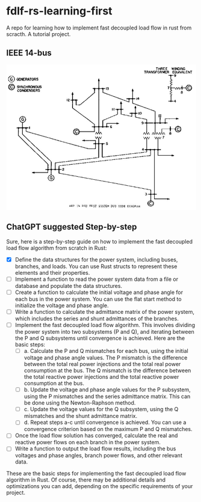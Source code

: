 # fdlf-rs-learning-first
A repo for learning how to implement fast decoupled load flow in rust from scracth. A tutorial project.


## IEEE 14-bus
![IEEE 14-bus system](data/14bus.jpg)

## ChatGPT suggested Step-by-step
Sure, here is a step-by-step guide on how to implement the fast decoupled load flow algorithm from scratch in Rust:

- [x] Define the data structures for the power system, including buses, branches, and loads. You can use Rust structs to represent these elements and their properties.
- [ ] Implement a function to read the power system data from a file or database and populate the data structures.
- [ ] Create a function to calculate the initial voltage and phase angle for each bus in the power system. You can use the flat start method to initialize the voltage and phase angle.
- [ ] Write a function to calculate the admittance matrix of the power system, which includes the series and shunt admittances of the branches.
- [ ] Implement the fast decoupled load flow algorithm. This involves dividing the power system into two subsystems (P and Q), and iterating between the P and Q subsystems until convergence is achieved. Here are the basic steps:
    - [ ] a. Calculate the P and Q mismatches for each bus, using the initial voltage and phase angle values. The P mismatch is the difference between the total real power injections and the total real power consumption at the bus. The Q mismatch is the difference between the total reactive power injections and the total reactive power consumption at the bus.
    - [ ] b. Update the voltage and phase angle values for the P subsystem, using the P mismatches and the series admittance matrix. This can be done using the Newton-Raphson method.
    - [ ] c. Update the voltage values for the Q subsystem, using the Q mismatches and the shunt admittance matrix.
    - [ ] d. Repeat steps a-c until convergence is achieved. You can use a convergence criterion based on the maximum P and Q mismatches.
- [ ] Once the load flow solution has converged, calculate the real and reactive power flows on each branch in the power system.
- [ ] Write a function to output the load flow results, including the bus voltages and phase angles, branch power flows, and other relevant data.

These are the basic steps for implementing the fast decoupled load flow algorithm in Rust. Of course, there may be additional details and optimizations you can add, depending on the specific requirements of your project.
